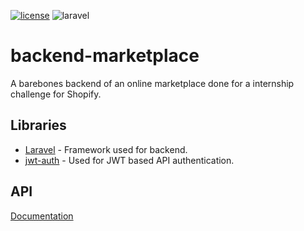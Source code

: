 [![license](https://img.shields.io/github/license/mashape/apistatus.svg)](LICENSE)
![laravel](https://img.shields.io/badge/laravel-v7.1.3-brightgreen.svg)

# backend-marketplace
A barebones backend of an online marketplace done for a internship challenge for Shopify.

## Libraries
- [Laravel](https://github.com/laravel/laravel) - Framework used for backend.
- [jwt-auth](https://github.com/tymondesigns/jwt-auth) - Used for JWT based API authentication.

## API
[Documentation](https://documenter.getpostman.com/view/4241142/SVmyQxLF?version=latest#e4f23414-4843-4b8f-a668-9225ae934e04)
